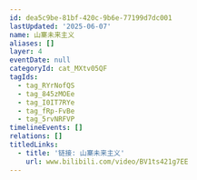 ```yaml
---
id: dea5c9be-81bf-420c-9b6e-77199d7dc001
lastUpdated: '2025-06-07'
name: 山寨未来主义
aliases: []
layer: 4
eventDate: null
categoryId: cat_MXtv05QF
tagIds:
  - tag_RYrNofQS
  - tag_845zMOEe
  - tag_I0IT7RYe
  - tag_fRp-FvBe
  - tag_5rvNRFVP
timelineEvents: []
relations: []
titledLinks:
  - title: '链接: 山寨未来主义'
    url: www.bilibili.com/video/BV1ts421g7EE
---
```


